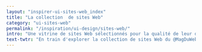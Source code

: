 ```yaml
---
layout: "inspirer-ui-sites-web_index"
title: "La collection  de sites Web"
category: "ui-sites-web"
permalink: "/inspiration/ui-design/sites-web/"
intro: "Une vitrine de sites Web sélectionnés pour la qualité de leur design, la clarté de leurs contenus et leur simplicité d'utilisation."
text-twtr: "En train d'explorer la collection de sites Web du @MagDuWebdesign."
---
```

